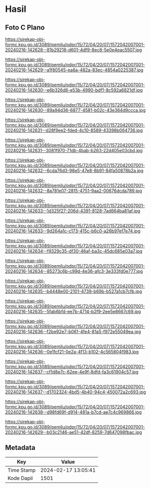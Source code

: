 # Hasil

## Foto C Plano

https://sirekap-obj-formc.kpu.go.id/3089/pemilu/pdpr/15/72/04/20/07/1572042007001-20240216-142628--81b29218-d601-4df9-8ec8-5e0e4eac5507.jpg

https://sirekap-obj-formc.kpu.go.id/3089/pemilu/pdpr/15/72/04/20/07/1572042007001-20240216-142629--a1f80545-ea6a-482a-83ec-4854a0225387.jpg

https://sirekap-obj-formc.kpu.go.id/3089/pemilu/pdpr/15/72/04/20/07/1572042007001-20240216-142630--e6b326d8-e53b-4990-bdf1-8c592a6821df.jpg

https://sirekap-obj-formc.kpu.go.id/3089/pemilu/pdpr/15/72/04/20/07/1572042007001-20240216-142630--89a94d36-6877-4581-b02c-43e364d9ccca.jpg

https://sirekap-obj-formc.kpu.go.id/3089/pemilu/pdpr/15/72/04/20/07/1572042007001-20240216-142631--d28f9ee2-fded-4c10-8589-43398b064736.jpg

https://sirekap-obj-formc.kpu.go.id/3089/pemilu/pdpr/15/72/04/20/07/1572042007001-20240216-142631--3081f970-71db-4bab-b263-22d405e03cbd.jpg

https://sirekap-obj-formc.kpu.go.id/3089/pemilu/pdpr/15/72/04/20/07/1572042007001-20240216-142632--6cda76d3-98e5-47e8-8b91-84fa50878b2a.jpg

https://sirekap-obj-formc.kpu.go.id/3089/pemilu/pdpr/15/72/04/20/07/1572042007001-20240216-142632--8a781e07-2815-4751-9aa2-00676dcda789.jpg

https://sirekap-obj-formc.kpu.go.id/3089/pemilu/pdpr/15/72/04/20/07/1572042007001-20240216-142633--1d325f27-206d-4391-8128-7ad664ba81af.jpg

https://sirekap-obj-formc.kpu.go.id/3089/pemilu/pdpr/15/72/04/20/07/1572042007001-20240216-142633--9d264a1c-c173-415c-b6c0-a26b97ef7e74.jpg

https://sirekap-obj-formc.kpu.go.id/3089/pemilu/pdpr/15/72/04/20/07/1572042007001-20240216-142634--f9329c35-df30-46af-ba3c-45dc685e03a7.jpg

https://sirekap-obj-formc.kpu.go.id/3089/pemilu/pdpr/15/72/04/20/07/1572042007001-20240216-142634--85273c6b-c99d-4e36-afc3-3e333fd0e777.jpg

https://sirekap-obj-formc.kpu.go.id/3089/pemilu/pdpr/15/72/04/20/07/1572042007001-20240216-142635--b4448e00-2101-4739-b69b-b527a1cb7cfb.jpg

https://sirekap-obj-formc.kpu.go.id/3089/pemilu/pdpr/15/72/04/20/07/1572042007001-20240216-142635--5fab6bfd-ee7b-4714-b2f9-2ee5e8667c69.jpg

https://sirekap-obj-formc.kpu.go.id/3089/pemilu/pdpr/15/72/04/20/07/1572042007001-20240216-142636--f2be92e7-b061-4fe4-81a5-f972e55049ea.jpg

https://sirekap-obj-formc.kpu.go.id/3089/pemilu/pdpr/15/72/04/20/07/1572042007001-20240216-142636--0e1fcf21-0e2a-4f13-b102-4c565804f983.jpg

https://sirekap-obj-formc.kpu.go.id/3089/pemilu/pdpr/15/72/04/20/07/1572042007001-20240216-142637--cf1d8e7c-62ee-4e9f-8dfd-fa3c61904c57.jpg

https://sirekap-obj-formc.kpu.go.id/3089/pemilu/pdpr/15/72/04/20/07/1572042007001-20240216-142637--d1702324-4bd5-4b40-94c4-450072a2c693.jpg

https://sirekap-obj-formc.kpu.go.id/3089/pemilu/pdpr/15/72/04/20/07/1572042007001-20240216-142638--d98fd69f-d914-481a-b7cd-ae7c4c969866.jpg

https://sirekap-obj-formc.kpu.go.id/3089/pemilu/pdpr/15/72/04/20/07/1572042007001-20240216-142629--b03c2146-ae51-42df-8259-7d647098fbac.jpg


## Metadata

| Key        | Value               |
| ---------- | ------------------- |
| Time Stamp | 2024-02-17 13:05:41 |
| Kode Dapil | 1501                |



